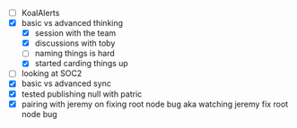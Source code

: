 * [ ] KoalAlerts
* [x] basic vs advanced thinking
  * [x] session with the team
  * [x] discussions with toby
  * [ ] naming things is hard
  * [x] started carding things up
* [ ] looking at SOC2
* [x] basic vs advanced sync
* [x] tested publishing null with patric
* [x] pairing with jeremy on fixing root node bug aka watching jeremy fix root node bug
